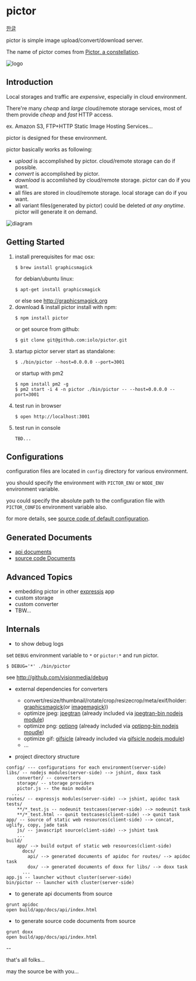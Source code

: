 pictor
======

[한글](README.ko.md)

pictor is simple image upload/convert/download server.

The name of pictor comes from [Pictor, a constellation](http://en.wikipedia.org/wiki/Pictor).

![logo](../master/app/img/pictor.jpg?raw=true)

Introduction
------------

Local storages and traffic are *expensive*, especially in cloud environment.

There're many *cheap* and *large* cloud/remote storage services,
most of them provide *cheap* and *fast* HTTP access.

ex. Amazon S3, FTP+HTTP Static Image Hosting Services...

pictor is designed for these environment.

pictor basically works as following:

* *upload* is accomplished by pictor. cloud/remote storage can do if possible.
* *convert* is accomplished by pictor.
* *download* is accomlished by cloud/remote storage. pictor can do if you want.
* all files are stored in cloud/remote storage. local storage can do if you want.
* all variant files(generated by pictor) could be deleted *at any anytime*. pictor will generate it on demand.

![diagram](../master/app/img/how_pictor_works.png?raw=true)

Getting Started
---------------

1. install prerequisites
    for mac osx:
    ```
    $ brew install graphicsmagick
    ```
    for debian/ubuntu linux:
    ```
    $ apt-get install graphicsmagick
    ```
    or else see http://graphicsmagick.org
1. download & install pictor
    install with npm:
    ```
    $ npm install pictor
    ```
    or get source from github:
    ```
    $ git clone git@github.com:iolo/pictor.git
    ```
1. startup pictor server
    start as standalone:
    ```
    $ ./bin/pictor --host=0.0.0.0 --port=3001
    ```
    or startup with pm2
    ```
    $ npm install pm2 -g
    $ pm2 start -i 4 -n pictor ./bin/pictor -- --host=0.0.0.0 --port=3001
    ```
1. test run in browser
    ```
    $ open http://localhost:3001
    ```
1. test run in console
    ```
    TBD...
    ```

Configurations
--------------

configuration files are located in `config` directory for various environment.

you should specify the environment with `PICTOR_ENV` or `NODE_ENV` environment variable.

you could specify the absolute path to the configuration file with `PICTOR_CONFIG` environment variable also.

for more details, see [source code of default configuration](../master/config/defaults.js).

Generated Documents
--------------------

* [api documents](http://pictor.iolo.kr/docs/api/)
* [source code Documents](http://pictor.iolo.kr/docs/dox/)

Advanced Topics
---------------

* embedding pictor in other [expressjs](http://expressjs.com) app
* custom storage
* custom converter
* TBW...

Internals
---------

* to show debug logs

set `DEBUG` environment variable to `*` or `pictor:*` and run pictor.

```
$ DEBUG='*' ./bin/pictor
```

see http://github.com/visionmedia/debug

* external dependencies for converters
    - convert/resize/thumbnail/rotate/crop/resizecrop/meta/exif/holder: [graphicsmagick](http://graphicsmagick.org)(or [imagemagick](http://imagemagick.org)))
    - optimize jpeg: [jpegtran](http://jpegclub.org/jpegtran/) (already included via [jpegtran-bin nodejs module](https://github.com/yeoman/node-jpegtran-bin))
    - optimize png: [optipng](http://optipng.sourceforge.net) (already included via [optipng-bin nodejs moudle](https://github.com/yeoman/node-optipng-bin))
    - optimize gif: [gifsicle](http://www.lcdf.org/gifsicle/) (already included via [gifsicle nodejs module](https://github.com/yeoman/node-gifsicle))
    - ...

* project directory structure

```
config/ --- configurations for each environment(server-side)
libs/ -- nodejs modules(server-side) --> jshint, doxx task
    converter/ -- converters
    storage/ -- storage providers
    pictor.js -- the main module
  ...
routes/ -- expressjs modules(server-side) --> jshint, apidoc task
tests/
    **/*_test.js -- nodeunit testcases(server-side) --> nodeunit task
    **/*_test.html -- qunit testcases(client-side) --> qunit task
app/ -- source of static web resources(client-side) --> concat, uglify, copy, jade task
    js/ -- javascript source(client-side) --> jshint task
    ...
build/
    app/ --> build output of static web resources(client-side)
      docs/
        api/ --> generated documents of apidoc for routes/ --> apidoc task
        dox/ --> generated documents of doxx for libs/ --> doxx task
      ...
app.js -- launcher without cluster(server-side)
bin/pictor -- launcher with cluster(server-side)
```

* to generate api documents from source

```
grunt apidoc
open build/app/docs/api/index.html
```

* to generate source code documents from source

```
grunt doxx
open build/app/docs/api/index.html
```

--

that's all folks...

may the source be with you...
